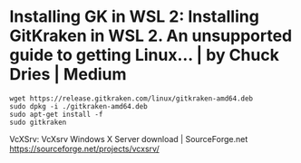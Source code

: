 # Installing GK in WSL 2: Installing GitKraken in WSL 2. An unsupported guide to getting Linux… | by Chuck Dries | Medium

```
wget https://release.gitkraken.com/linux/gitkraken-amd64.deb
sudo dpkg -i ./gitkraken-amd64.deb
sudo apt-get install -f
sudo gitkraken
```

VcXSrv: VcXsrv Windows X Server download | SourceForge.net
https://sourceforge.net/projects/vcxsrv/
